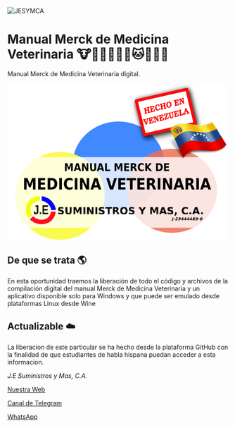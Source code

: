 ![JESYMCA](http://www.jesuministrosymas.com.ve/LOGO.png)

# Manual Merck de Medicina Veterinaria :cow::ram::water_buffalo::pig::rooster::dog::cat::horse::rabbit::wolf:
Manual Merck de Medicina Veterinaria digital.

![Portada](media/imagen/popup/VENTANA_SEGURIDAD_3.png?raw=true "Portada")


## De que se trata :earth_americas:

En esta oportunidad traemos la liberación de todo el código y archivos de la compilación digital del manual Merck de Medicina Veterinaria y un aplicativo disponible solo para Windows y que puede ser emulado desde plataformas Linux desde Wine

## Actualizable :cloud:

La liberacion de este particular se ha hecho desde la plataforma GitHub con la finalidad de que estudiantes de habla hispana puedan acceder a esta informacion.







_J.E Suministros y Mas, C.A._

[Nuestra Web](http://www.jesuministrosymas.com.ve/)

[Canal de Telegram](https://t.me/jesuministrosymas_canal)

[WhatsApp](http://bit.ly/GitHub_General)
